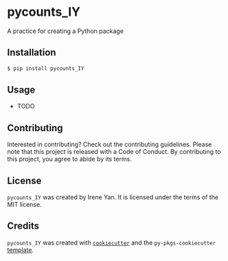 # pycounts_IY

A practice for creating a Python package

## Installation

```bash
$ pip install pycounts_IY
```

## Usage

- TODO

## Contributing

Interested in contributing? Check out the contributing guidelines. Please note that this project is released with a Code of Conduct. By contributing to this project, you agree to abide by its terms.

## License

`pycounts_IY` was created by Irene Yan. It is licensed under the terms of the MIT license.

## Credits

`pycounts_IY` was created with [`cookiecutter`](https://cookiecutter.readthedocs.io/en/latest/) and the `py-pkgs-cookiecutter` [template](https://github.com/py-pkgs/py-pkgs-cookiecutter).
